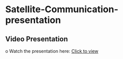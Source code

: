 # Satellite-Communication-presentation
 ## Video Presentation 
o Watch the presentation here: [Click to 
view](https://drive.google.com/drive/u/0/folders/1n63rjbCwjsleHdyccMt4qAIWBGn_XkT9)
